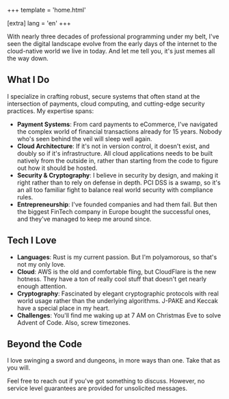 +++
template = 'home.html'

[extra]
lang = 'en'
+++

With nearly three decades of professional programming under my belt, I've seen
the digital landscape evolve from the early days of the internet to the
cloud-native world we live in today. And let me tell you, it's just memes all
the way down.

## What I Do

I specialize in crafting robust, secure systems that often stand at the
intersection of payments, cloud computing, and cutting-edge security practices.
My expertise spans:

- **Payment Systems**: From card payments to eCommerce, I've navigated the
  complex world of financial transactions already for 15 years. Nobody who's
  seen behind the veil will sleep well again.
- **Cloud Architecture**: If it's not in version control, it doesn't exist, and
  doubly so if it's infrastructure. All cloud applications needs to be built
  natively from the outside in, rather than starting from the code to figure out
  how it should be hosted.
- **Security & Cryptography**: I believe in security by design, and making it
  right rather than to rely on defense in depth. PCI DSS is a swamp, so it's an
  all too familiar fight to balance real world security with compliance rules.
- **Entrepreneurship**: I've founded companies and had them fail. But then the
  biggest FinTech company in Europe bought the successful ones, and they've
  managed to keep me around since.

## Tech I Love

- **Languages**: Rust is my current passion. But I'm polyamorous, so that's not
  my only love.
- **Cloud**: AWS is the old and comfortable fling, but CloudFlare is the new
  hotness. They have a ton of really cool stuff that doesn't get nearly enough
  attention.
- **Cryptography**: Fascinated by elegant cryptographic protocols with real
  world usage rather than the underlying algorithms. J-PAKE and Keccak have a
  special place in my heart.
- **Challenges**: You'll find me waking up at 7 AM on Christmas Eve to solve
  Advent of Code. Also, screw timezones.

## Beyond the Code

I love swinging a sword and dungeons, in more ways than one. Take that as you
will.

Feel free to reach out if you've got something to discuss. However, no service
level guarantees are provided for unsolicited messages.
